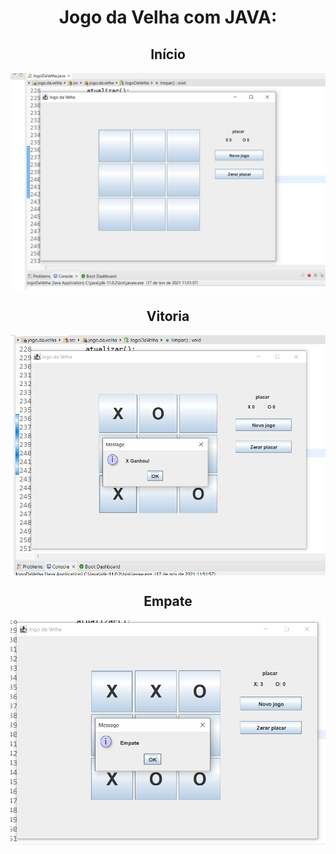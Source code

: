 
<h1 align="center"> Jogo da Velha com JAVA: </h1>

  <h2 align="center"> Início </h2>
   <a href="#">
    <img align="center" width="700" src="Inicio.PNG" />
  </a>
 
  <h2 align="center"> Vitoria </h2>
  <a href="#">
    <img align="center" width="700" src="Win.PNG" />
  </a>
  
  <h2 align="center"> Empate </h2>
  <a href="#">
    <img align="center" width="700" src="Empate.PNG" />
  </a>
